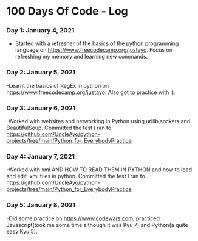# 100 Days Of Code - Log

### Day 1: January 4, 2021
- Started with a refresher of the basics of the python programming language on https://www.freecodecamp.org/justayo. Focus on refreshing my memory and learning new commands.

### Day 2: January 5, 2021
-Learnt the basics of RegEx in python on https://www.freecodecamp.org/justayo. Also got to practice with it.

### Day 3: January 6, 2021
-Worked with websites and networking in Python using urllib,sockets and BeautifulSoup. Committed the test I ran to https://github.com/UncleAyo/python-projects/tree/main/Python_for_EverybodyPractice

### Day 4: January 7, 2021
-Worked with xml AND HOW TO READ THEM IN PYTHON and how to load and edit .xml files in python. Committed the test I ran to https://github.com/UncleAyo/python-projects/tree/main/Python_for_EverybodyPractice

### Day 5: January 8, 2021
-Did some practice on https://www.codewars.com, practiced Javascript(took me some time although it was Kyu 7) and Python(a quite easy Kyu 5).  
